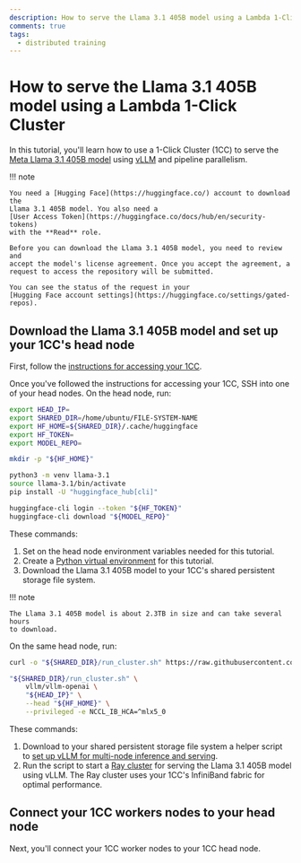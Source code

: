 ```yaml
---
description: How to serve the Llama 3.1 405B model using a Lambda 1-Click Cluster
comments: true
tags:
  - distributed training
---
```


# How to serve the Llama 3.1 405B model using a Lambda 1-Click Cluster

In this tutorial, you'll learn how to use a 1-Click Cluster (1CC) to serve the
[Meta Llama 3.1 405B model](https://huggingface.co/meta-llama/Meta-Llama-3.1-405B) using
[vLLM](https://docs.vllm.ai/en/latest/index.html) and pipeline parallelism.


!!! note

    You need a [Hugging Face](https://huggingface.co/) account to download the
    Llama 3.1 405B model. You also need a
    [User Access Token](https://huggingface.co/docs/hub/en/security-tokens)
    with the **Read** role.

    Before you can download the Llama 3.1 405B model, you need to review and
    accept the model's license agreement. Once you accept the agreement, a
    request to access the repository will be submitted.

    You can see the status of the request in your
    [Hugging Face account settings](https://huggingface.co/settings/gated-repos).

## Download the Llama 3.1 405B model and set up your 1CC's head node

First, follow the
[instructions for accessing your 1CC](https://docs.lambdalabs.com/1-click-clusters/getting-started#accessing-your-1-click-cluster).

Once you've followed the instructions for accessing your 1CC, SSH into one of
your head nodes. On the head node, run:

```bash
export HEAD_IP=
export SHARED_DIR=/home/ubuntu/FILE-SYSTEM-NAME
export HF_HOME=${SHARED_DIR}/.cache/huggingface
export HF_TOKEN=
export MODEL_REPO=

mkdir -p "${HF_HOME}"

python3 -m venv llama-3.1
source llama-3.1/bin/activate
pip install -U "huggingface_hub[cli]"

huggingface-cli login --token "${HF_TOKEN}"
huggingface-cli download "${MODEL_REPO}"
```

These commands:

1. Set on the head node environment variables needed for this tutorial.
2. Create a
   [Python virtual environment](https://docs.lambdalabs.com/software/virtual-environments-and-docker-containers#creating-a-python-virtual-environment)
   for this tutorial.
3. Download the Llama 3.1 405B model to your 1CC's shared persistent storage
   file system.

!!! note

    The Llama 3.1 405B model is about 2.3TB in size and can take several hours
    to download.

On the same head node, run:

```bash
curl -o "${SHARED_DIR}/run_cluster.sh" https://raw.githubusercontent.com/vllm-project/vllm/main/examples/run_cluster.sh

"${SHARED_DIR}/run_cluster.sh" \
    vllm/vllm-openai \
    "${HEAD_IP}" \
    --head "${HF_HOME}" \
    --privileged -e NCCL_IB_HCA=^mlx5_0
```

These commands:

1. Download to your shared persistent storage file system a helper script to
   [set up vLLM for multi-node inference and serving](https://docs.vllm.ai/en/latest/serving/distributed_serving.html#multi-node-inference-and-serving).
2. Run the script to start a
   [Ray cluster](https://docs.ray.io/en/latest/cluster/getting-started.html)
   for serving the Llama 3.1 405B model using vLLM. The Ray cluster uses your
   1CC's InfiniBand fabric for optimal performance.

## Connect your 1CC workers nodes to your head node

Next, you'll connect your 1CC worker nodes to your 1CC head node.

<!--

First, create a file named `hostfile` on your shared persistent storage file
by running `touch "${SHARED_DIR}/hostfile`. Add to this file the IP address of
each of your 1CC worker nodes. Each IP address should be on a new line.

!!! note

    The IP addresses of your worker nodes are on your
    [Cloud dashboard](https://cloud.lambdalabs.com/one-click-clusters/running).

The file should look like:

```
172.26.135.252
172.26.134.16
172.26.133.73
```

```bash
sudo bash "${SHARED_DIR}/run_cluster.sh" \
    vllm/vllm-openai \
    "${HEAD_IP}" \
    --worker \
    "${HF_HOME}" \
    --privileged -e NCCL_IB_HCA=^mlx5_0
```

-->
